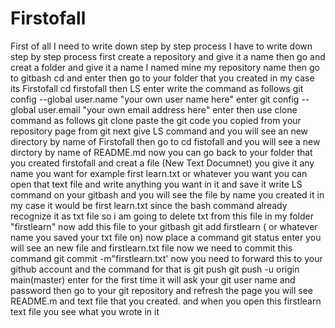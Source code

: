 # Firstofall
First of all I need to write down step by step process
I have to write down step by step process
first create a repository and give it a name 
then go and creat a folder and give it a name I named mine my repository name
then go to gitbash
cd and enter
then go to your folder that you created in my case its Firstofall
cd firstofall
then LS enter
write the command as follows
git config --global user.name "your own user name here" enter
git config --global user.email "your own email address here" enter
then use clone command as follows
git clone paste the git code you copied from your repository page from git
next give LS command and you will see an new directory by name of Firstofall
then go to cd fistofall and you will see a new dirctory by name of README.md
now you can go back to your folder that you created firstofall and creat a file (New Text Documnet) you give it any name you want for example first learn.txt or whatever you want
you can open that text file and write anything you want in it and save it 
write LS command on your gitbash and you will see the file by name you created it in my case it would be first learn.txt
since the bash command already recognize it as txt file so i am going to delete txt from this file in my folder "firstlearn"
now add this file to your gitbash
git add firstlearn ( or whatever name you saved your txt file on)
now place a command 
git status enter
you will see an new file and firstlearn.txt file
now we need to commit this command
git commit -m"firstlearn.txt'
now you need to forward this to your github account and the command for that is git push
git push -u origin main(master) enter
for the first time it will ask your git user name and password
then go to your git repository and refresh the page
you will see README.m and text file that you created.
and when you open this firstlearn text file you see what you wrote in it
